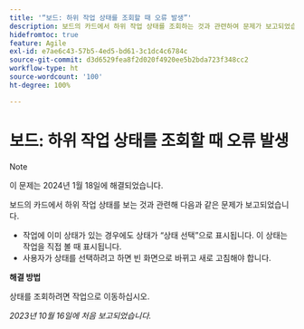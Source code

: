 ```yaml
---
title: '“보드: 하위 작업 상태를 조회할 때 오류 발생”'
description: 보드의 카드에서 하위 작업 상태를 조회하는 것과 관련하여 문제가 보고되었습니다.
hidefromtoc: true
feature: Agile
exl-id: e7ae6c43-57b5-4ed5-bd61-3c1dc4c6784c
source-git-commit: d3d6529fea8f2d020f4920ee5b2bda723f348cc2
workflow-type: ht
source-wordcount: '100'
ht-degree: 100%

---
```


# 보드: 하위 작업 상태를 조회할 때 오류 발생

>[!NOTE]
>
>이 문제는 2024년 1월 18일에 해결되었습니다.

보드의 카드에서 하위 작업 상태를 보는 것과 관련해 다음과 같은 문제가 보고되었습니다.

* 작업에 이미 상태가 있는 경우에도 상태가 “상태 선택”으로 표시됩니다. 이 상태는 작업을 직접 볼 때 표시됩니다.
* 사용자가 상태를 선택하려고 하면 빈 화면으로 바뀌고 새로 고침해야 합니다.

**해결 방법**

상태를 조회하려면 작업으로 이동하십시오.

_2023년 10월 16일에 처음 보고되었습니다._
